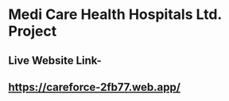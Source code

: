 # Medi Care Health Hospitals Ltd. Project

## Live Website Link-
## https://careforce-2fb77.web.app/

